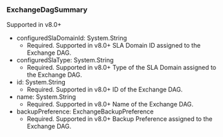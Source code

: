 ### ExchangeDagSummary
Supported in v8.0+

- configuredSlaDomainId: System.String
  - Required. Supported in v8.0+
  SLA Domain ID assigned to the Exchange DAG.
- configuredSlaType: System.String
  - Required. Supported in v8.0+
  Type of the SLA Domain assigned to the Exchange DAG.
- id: System.String
  - Required. Supported in v8.0+
  ID of the Exchange DAG.
- name: System.String
  - Required. Supported in v8.0+
  Name of the Exchange DAG.
- backupPreference: ExchangeBackupPreference
  - Required. Supported in v8.0+
  Backup Preference assigned to the Exchange DAG.
